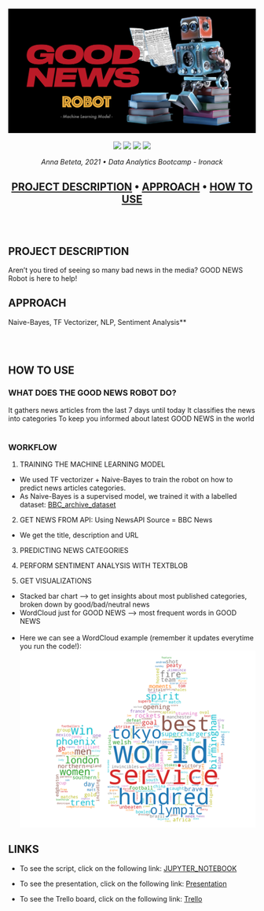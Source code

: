 ![Good_news_robot](https://github.com/Annbeele/IRONHACK_FINAL_PROJECT/blob/main/FINAL%20PROJECT%20-%20Good%20News%20Robot/images/Robot-title-github.png)

<p align="center">
 <img src="https://img.shields.io/badge/python-v3.8%2B-blue">
 <img src="https://img.shields.io/badge/-Naive%20Bayes-yellowgreen">
 <img src="https://img.shields.io/badge/-NLP-red">
 <img src="https://img.shields.io/badge/-TF%20Vectorizer-ff69b4">
</p>

<p align = "center">
 <i> Anna Beteta, 2021 •
  Data Analytics Bootcamp - Ironack
 </i>
</p>



<h2 align="center"> 
  <a href="#project-description">PROJECT DESCRIPTION</a> •
  <a href="#approach">APPROACH</a> •
  <a href="#how-to-use">HOW TO USE</a> 
</h2>

<br/><br/>

## PROJECT DESCRIPTION
Aren’t you tired of seeing so many bad news in the media?
GOOD NEWS Robot is here to help!  

## APPROACH
Naive-Bayes, TF Vectorizer, NLP, Sentiment Analysis**

<br/><br/>


## HOW TO USE
 
### WHAT DOES THE GOOD NEWS ROBOT DO?
It gathers news articles from the last 7 days until today
It classifies the news into categories
To keep you informed about latest GOOD NEWS in the world
<br/><br/>

### WORKFLOW

1. TRAINING THE MACHINE LEARNING MODEL
- We used TF vectorizer + Naive-Bayes to train the robot on how to predict news articles categories.
- As Naive-Bayes is a supervised model, we trained it with a labelled dataset:
[BBC_archive_dataset](https://github.com/Annbeele/IRONHACK_FINAL_PROJECT/blob/main/FINAL%20PROJECT%20-%20Good%20News%20Robot/bbc-news-data.csv)

2. GET NEWS FROM API: Using NewsAPI Source = BBC News
- We get the title, description and URL

3. PREDICTING NEWS CATEGORIES


5. PERFORM SENTIMENT ANALYSIS WITH TEXTBLOB


7. GET VISUALIZATIONS
- Stacked bar chart --> to get insights about most published categories, broken down by good/bad/neutral news
- WordCloud just for GOOD NEWS --> most frequent words in GOOD NEWS
<br/><br/>
- Here we can see a WordCloud example (remember it updates everytime you run the code!):
![WordCloud_example](https://github.com/Annbeele/IRONHACK_FINAL_PROJECT/blob/main/FINAL%20PROJECT%20-%20Good%20News%20Robot/WordCloud_today.png)


## LINKS
- To see the script, click on the following link:
[JUPYTER_NOTEBOOK](https://github.com/Annbeele/IRONHACK_FINAL_PROJECT/blob/main/FINAL%20PROJECT%20-%20Good%20News%20Robot/Good%20News%20Robot.ipynb)

- To see the presentation, click on the following link:
[Presentation](https://github.com/Annbeele/IRONHACK_FINAL_PROJECT/blob/main/FINAL%20PROJECT%20-%20Good%20News%20Robot/Good_News_Robot_Presentation.key)

- To see the Trello board, click on the following link:
[Trello](https://trello.com/b/wglu7YPy/good-news-robot)

<br/><br/>
